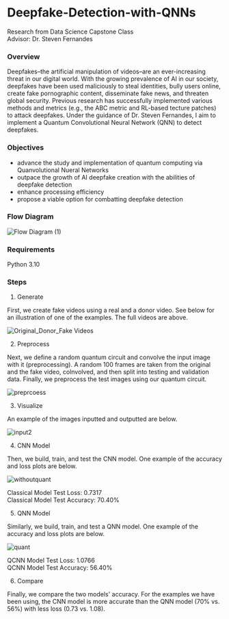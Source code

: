 # Deepfake-Detection-with-QNNs
Research from Data Science Capstone Class <br>
Advisor: Dr. Steven Fernandes

### Overview

Deepfakes–the artificial manipulation of videos–are an ever-increasing threat in our digital world. With the growing prevalence of AI in our society, deepfakes have been used maliciously to steal identities, bully users online, create fake pornographic content, disseminate fake news, and threaten global security. Previous research has successfully implemented various methods and metrics (e.g., the ABC metric and RL-based tecture patches) to attack deepfakes. Under the guidance of Dr. Steven Fernandes, I aim to implement a Quantum Convolutional Neural Network (QNN) to detect deepfakes.

### Objectives

- advance the study and implementation of quantum computing via Quanvolutional Nueral Networks
- outpace the growth of AI deepfake creation with the abilities of deepfake detection
- enhance processing efficiency
- propose a viable option for combatting deepfake detection

### Flow Diagram

![Flow Diagram (1)](https://github.com/user-attachments/assets/6a34ced0-05fd-4a12-a193-f384c0f735b8)

### Requirements

Python 3.10

### Steps

1. Generate

First, we create fake videos using a real and a donor video. See below for an illustration of one of the examples. The full videos are above.

![Original_Donor_Fake Videos](https://github.com/user-attachments/assets/f8610213-eaa0-40ba-a63b-42bbcad77de7)

2. Preprocess

Next, we define a random quantum circuit and convolve the input image with it (preprocessing). A random 100 frames are taken from the original and the fake video, colnvolved, and then split into testing and validation data. Finally, we preprocess the test images using our quantum circuit.

![preprcoess](https://github.com/user-attachments/assets/bddce1f6-c872-4a10-aec9-15f9c6f25a58)

3. Visualize

An example of the images inputted and outputted are below.

![input2](https://github.com/user-attachments/assets/beb1adeb-c061-458c-959d-310311e2e567)

4. CNN Model

Then, we build, train, and test the CNN model. One example of the accuracy and loss plots are below.

![withoutquant](https://github.com/user-attachments/assets/2fe8ee38-2b49-4af4-a137-5a43a9df6c0d)

Classical Model Test Loss: 0.7317 <br>
Classical Model Test Accuracy: 70.40%

5. QNN Model

Similarly, we build, train, and test a QNN model. One example of the accuracy and loss plots are below.

![quant](https://github.com/user-attachments/assets/353ba4dc-f735-49fd-ae5f-dc9d6954ff77)

QCNN Model Test Loss: 1.0766 <br>
QCNN Model Test Accuracy: 56.40%

6. Compare

Finally, we compare the two models' accuracy. For the examples we have been using, the CNN model is more accurate than the QNN model (70% vs. 56%) with less loss (0.73 vs. 1.08).
